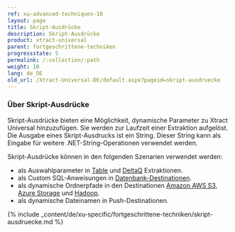 ```yaml
---
ref: xu-advanced-techniques-10
layout: page
title: Skript-Ausdrücke
description: Skript-Ausdrücke
product: xtract-universal
parent: fortgeschrittene-techniken
progressstate: 5
permalink: /:collection/:path
weight: 10
lang: de_DE
old_url: /Xtract-Universal-DE/default.aspx?pageid=skript-ausdruecke
---
```


### Über Skript-Ausdrücke

Skript-Ausdrücke bieten eine Möglichkeit, dynamische Parameter zu Xtract Universal hinzuzufügen. 
Sie werden zur Laufzeit einer Extraktion aufgelöst.
Die Ausgabe eines Skript-Ausdrucks ist ein String. 
Dieser String kann als Eingabe für weitere .NET-String-Operationen verwendet werden.

Skript-Ausdrücke können in den folgenden Szenarien verwendet werden:
- als Auswahlparameter in [Table](../table/where-bedingung#skript-ausdrücke) und [DeltaQ](../datasource-deltaq/datasource-parameter#skript-ausdrücke) Extraktionen.
- als Custom SQL-Anweisungen in [Datenbank-Destinationen](../destinationen#datenbanken--data-warehouses).
- als dynamische Ordnerpfade in den Destinationen [Amazon AWS S3](../destinationen/amazon_aws_s3#folder), [Azure Storage](../destinationen/azure-storage#folderdestinationen/azure-storage#folder) und [Hadoop](../destinationen/hadoop#hadoop-remote-folder).
- als dynamische Dateinamen in Push-Destinationen.

{% include _content/de/xu-specific/fortgeschrittene-techniken/skript-ausdruecke.md %}